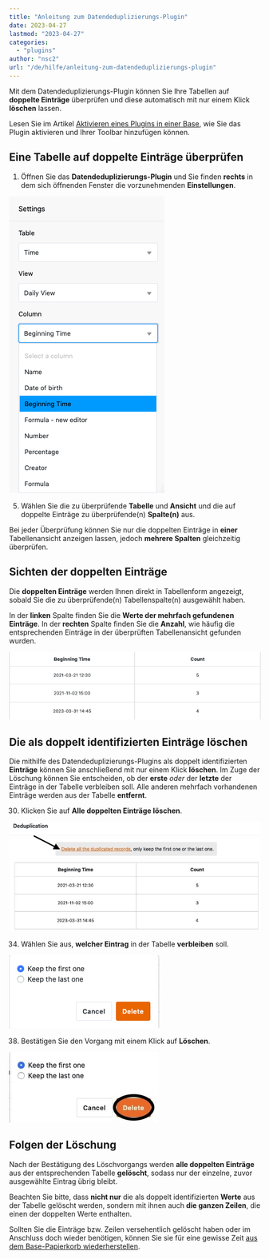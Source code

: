 ```yaml
---
title: "Anleitung zum Datendeduplizierungs-Plugin"
date: 2023-04-27
lastmod: "2023-04-27"
categories: 
  - "plugins"
author: "nsc2"
url: "/de/hilfe/anleitung-zum-datendeduplizierungs-plugin"
---
```


Mit dem Datendeduplizierungs-Plugin können Sie Ihre Tabellen auf **doppelte Einträge** überprüfen und diese automatisch mit nur einem Klick **löschen** lassen.

Lesen Sie im Artikel [Aktivieren eines Plugins in einer Base](https://seatable.io/docs/arbeiten-mit-plugins/aktivieren-eines-plugins-in-einer-base/), wie Sie das Plugin aktivieren und Ihrer Toolbar hinzufügen können.

## Eine Tabelle auf doppelte Einträge überprüfen

1. Öffnen Sie das **Datendeduplizierungs-Plugin** und Sie finden **rechts** in dem sich öffnenden Fenster die vorzunehmenden **Einstellungen**.

![Auswahl der Tabelle, Tabellenansicht und Tabellenspalten, die auf doppelte Einträge überprüft werden sollen ](images/select-data-to-get-checked-on-double-entries.png)

5. Wählen Sie die zu überprüfende **Tabelle** und **Ansicht** und die auf doppelte Einträge zu überprüfende(n) **Spalte(n)** aus.

Bei jeder Überprüfung können Sie nur die doppelten Einträge in **einer** Tabellenansicht anzeigen lassen, jedoch **mehrere Spalten** gleichzeitig überprüfen.

## Sichten der doppelten Einträge

Die **doppelten Einträge** werden Ihnen direkt in Tabellenform angezeigt, sobald Sie die zu überprüfende(n) Tabellenspalte(n) ausgewählt haben.

In der **linken** Spalte finden Sie die **Werte der mehrfach gefundenen Einträge**. In der **rechten** Spalte finden Sie die **Anzahl**, wie häufig die entsprechenden Einträge in der überprüften Tabellenansicht gefunden wurden.

![Mithilfe des Datendeduplizierungs-Plugins identifizierte doppelte Einträge in der definierten Tabellenspalte](images/detected-double-entries-in-table.png)

## Die als doppelt identifizierten Einträge löschen

Die mithilfe des Datendeduplizierungs-Plugins als doppelt identifizierten **Einträge** können Sie anschließend mit nur einem Klick **löschen**. Im Zuge der Löschung können Sie entscheiden, ob der **erste** _oder_ der **letzte** der Einträge in der Tabelle verbleiben soll. Alle anderen mehrfach vorhandenen Einträge werden aus der Tabelle **entfernt**.

30. Klicken Sie auf **Alle doppelten Einträge löschen**.

![Löschen der als doppelt identifizierten Einträge](images/delete-all-the-double-entries.jpg)

34. Wählen Sie aus, **welcher Eintrag** in der Tabelle **verbleiben** soll.

![Auswahl des Eintrags, der in der ausgewählten Tabelle verbleiben soll](images/decide-which-entry-to-keep.png)

38. Bestätigen Sie den Vorgang mit einem Klick auf **Löschen**.

![Bestätigung der Löschung der doppelten Einträge](images/confirm-delete-double-entries.jpg)

## Folgen der Löschung

Nach der Bestätigung des Löschvorgangs werden **alle doppelten Einträge** aus der entsprechenden Tabelle **gelöscht**, sodass nur der einzelne, zuvor ausgewählte Eintrag übrig bleibt.

Beachten Sie bitte, dass **nicht nur** die als doppelt identifizierten **Werte** aus der Tabelle gelöscht werden, sondern mit ihnen auch **die ganzen Zeilen**, die einen der doppelten Werte enthalten.

Sollten Sie die Einträge bzw. Zeilen versehentlich gelöscht haben oder im Anschluss doch wieder benötigen, können Sie sie für eine gewisse Zeit [aus dem Base-Papierkorb wiederherstellen](https://seatable.io/docs/historie-und-versionen/tabellen-und-zeilen-aus-dem-papierkorb-zurueckholen/).

